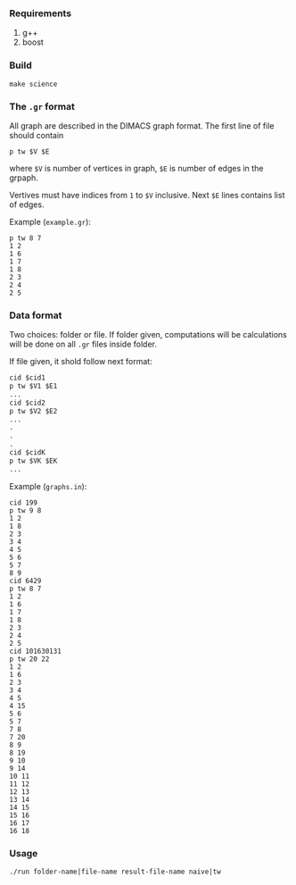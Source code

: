 ### Requirements 

1. g++ 
2. boost 

### Build 

```
make science
```

### The `.gr` format

All graph are described in the DIMACS graph format. The first line of file should contain 
```
p tw $V $E
```

where `$V` is number of vertices in graph, `$E` is number of edges in the grpaph. 

Vertives must have indices from `1` to `$V` inclusive. Next `$E` lines contains list of edges. 

Example (`example.gr`): 

```
p tw 8 7
1 2
1 6
1 7
1 8
2 3
2 4
2 5
```

### Data format 

Two choices: folder or file. If folder given, computations will be calculations will be done on all `.gr` files inside folder.


If file given, it shold follow next format: 
```s
cid $cid1
p tw $V1 $E1
...
cid $cid2
p tw $V2 $E2
...
.
.
.
cid $cidK
p tw $VK $EK
...
```

Example (`graphs.in`):
```
cid 199
p tw 9 8
1 2
1 8
2 3
3 4
4 5
5 6
5 7
8 9
cid 6429
p tw 8 7
1 2
1 6
1 7
1 8
2 3
2 4
2 5
cid 101630131
p tw 20 22
1 2
1 6
2 3
3 4
4 5
4 15
5 6
5 7
7 8
7 20
8 9
8 19
9 10
9 14
10 11
11 12
12 13
13 14
14 15
15 16
16 17
16 18
```

### Usage 

```
./run folder-name|file-name result-file-name naive|tw
```



